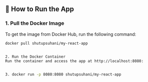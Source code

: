 ## 🚀 How to Run the App

### 1. **Pull the Docker Image**

To get the image from Docker Hub, run the following command:

```bash
docker pull shutupsuhani/my-react-app


2. Run the Docker Container
Run the container and access the app at http://localhost:8080:


3. docker run -p 8080:8080 shutupsuhani/my-react-app

